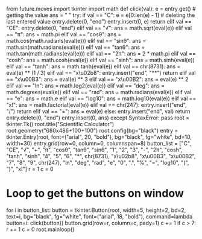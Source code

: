 from future.moves import tkinter
import math
def click(val):
    e = entry.get()  # getting the value
    ans = " "
    try:
        if val == "C":
            e = e[0:len(e) - 1]  # deleting the last entered value
            entry.delete(0, "end")
            entry.insert(0, e)
            return
        elif val == "CE":
            entry.delete(0, "end")
        elif val == "√":
            ans = math.sqrt(eval(e))
        elif val == "π":
            ans = math.pi
        elif val == "cosθ":
            ans = math.cos(math.radians(eval(e)))
        elif val == "sinθ":
            ans = math.sin(math.radians(eval(e)))
        elif val == "tanθ":
            ans = math.tan(math.radians(eval(e)))
        elif val == "2π":
            ans = 2 * math.pi
        elif val == "cosh":
            ans = math.cosh(eval(e))
        elif val == "sinh":
            ans = math.sinh(eval(e))
        elif val == "tanh":
            ans = math.tanh(eval(e))
        elif val == chr(8731):
            ans = eval(e) ** (1 / 3)
        elif val == "x\u02b8":
            entry.insert("end", "**")
            return
        elif val == "x\u00B3":
            ans = eval(e) ** 3
        elif val == "x\u00B2":
            ans = eval(e) ** 2
        elif val == "ln":
            ans = math.log2(eval(e))
        elif val == "deg":
            ans = math.degrees(eval(e))
        elif val == "rad":
            ans = math.radians(eval(e))
        elif val == "e":
            ans = math.e
        elif val == "log10":
            ans = math.log10(eval(e))
        elif val == "x!":
            ans = math.factorial(eval(e))
        elif val == chr(247):
            entry.insert("end", "/")
            return
        elif val == "=":
            ans = eval(e)
        else:
            entry.insert("end", val)
            return
        entry.delete(0, "end")
        entry.insert(0, ans)
    except SyntaxError:
        pass
root = tkinter.Tk()
root.title("Scientific Calculator")
root.geometry("680x486+100+100")
root.config(bg="black")
entry = tkinter.Entry(root, font=("arial", 20, "bold"), bg="black", fg="white", bd=10, width=30)
entry.grid(row=0, column=0, columnspan=8)
button_list = ["C", "CE", "√", "+", "π", "cosθ", "tanθ", "sinθ", "1", "2", "3", "-", "2π", "cosh", "tanh", "sinh",
               "4", "5", "6", "*", chr(8731), "x\u02b8", "x\u00B3", "x\u00B2", "7", "8", "9", chr(247), "ln", "deg",
               "rad", "e", "0", ".", "%", "=", "log10", "(", ")", "x!"]
r = 1
c = 0
# Loop to get the buttons on window
for i in button_list:
    button = tkinter.Button(root, width=5, height=2, bd=2, text=i, bg="black", fg="white",
                            font=("arial", 18, "bold"), command=lambda button=i: click(button))
    button.grid(row=r, column=c, pady=1)
    c += 1
    if c > 7:
        r += 1
        c = 0
root.mainloop()
